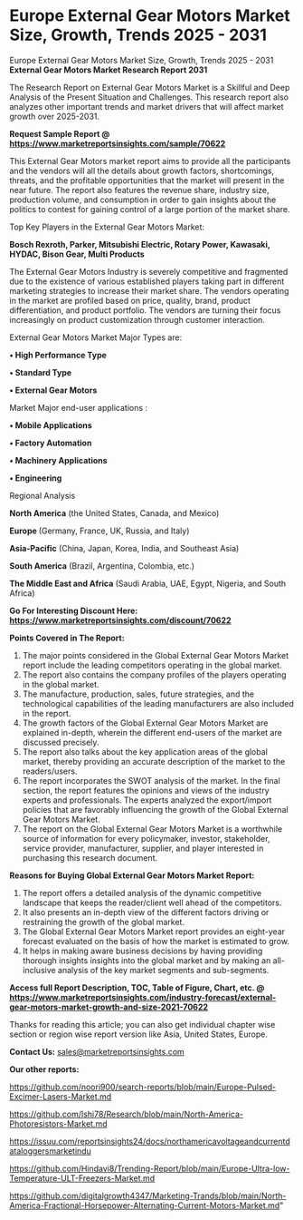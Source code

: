 # Europe External Gear Motors Market Size, Growth, Trends 2025 - 2031
 Europe External Gear Motors Market Size, Growth, Trends 2025 - 2031
<strong>External Gear Motors Market Research Report 2031</strong>

The Research Report on External Gear Motors Market is a Skillful and Deep Analysis of the Present Situation and Challenges. This research report also analyzes other important trends and market drivers that will affect market growth over 2025-2031.

<strong>Request Sample Report @ <a href=https://www.marketreportsinsights.com/sample/70622>https://www.marketreportsinsights.com/sample/70622</a></strong>

This External Gear Motors market report aims to provide all the participants and the vendors will all the details about growth factors, shortcomings, threats, and the profitable opportunities that the market will present in the near future. The report also features the revenue share, industry size, production volume, and consumption in order to gain insights about the politics to contest for gaining control of a large portion of the market share.

Top Key Players in the External Gear Motors Market:

<strong>Bosch Rexroth, Parker, Mitsubishi Electric, Rotary Power, Kawasaki, HYDAC, Bison Gear, Multi Products</strong>

The External Gear Motors Industry is severely competitive and fragmented due to the existence of various established players taking part in different marketing strategies to increase their market share. The vendors operating in the market are profiled based on price, quality, brand, product differentiation, and product portfolio. The vendors are turning their focus increasingly on product customization through customer interaction.

External Gear Motors Market Major Types are:

<strong>• High Performance Type

• Standard Type

• External Gear Motors</strong>

Market Major end-user applications :

<strong>• Mobile Applications

• Factory Automation

• Machinery Applications

• Engineering</strong>

Regional Analysis

</u><strong><b>North America</b></strong> (the United States, Canada, and Mexico)

<strong><b>Europe </b></strong>(Germany, France, UK, Russia, and Italy)

<strong><b>Asia-Pacific</b></strong> (China, Japan, Korea, India, and Southeast Asia)

<strong><b>South America</b></strong> (Brazil, Argentina, Colombia, etc.)

<strong><b>The Middle East and Africa</b></strong> (Saudi Arabia, UAE, Egypt, Nigeria, and South Africa)

<strong>Go For Interesting Discount Here: <a href=https://www.marketreportsinsights.com/discount/70622>https://www.marketreportsinsights.com/discount/70622</a></strong>

<strong>Points Covered in The Report:</strong>
<ol>
  <li>The major points considered in the Global External Gear Motors Market report include the leading competitors operating in the global market.</li>
  <li>The report also contains the company profiles of the players operating in the global market.</li>
  <li>The manufacture, production, sales, future strategies, and the technological capabilities of the leading manufacturers are also included in the report.</li>
  <li>The growth factors of the Global External Gear Motors Market are explained in-depth, wherein the different end-users of the market are discussed precisely.</li>
  <li>The report also talks about the key application areas of the global market, thereby providing an accurate description of the market to the readers/users.</li>
  <li>The report incorporates the SWOT analysis of the market. In the final section, the report features the opinions and views of the industry experts and professionals. The experts analyzed the export/import policies that are favorably influencing the growth of the Global External Gear Motors Market.</li>
  <li>The report on the Global External Gear Motors Market is a worthwhile source of information for every policymaker, investor, stakeholder, service provider, manufacturer, supplier, and player interested in purchasing this research document.</li>
</ol>
<strong>Reasons for Buying Global External Gear Motors Market Report:</strong>

<ol>
  <li>The report offers a detailed analysis of the dynamic competitive landscape that keeps the reader/client well ahead of the competitors.</li>
  <li>It also presents an in-depth view of the different factors driving or restraining the growth of the global market.</li>
  <li>The Global External Gear Motors Market report provides an eight-year forecast evaluated on the basis of how the market is estimated to grow.</li>
  <li>It helps in making aware business decisions by having providing thorough insights insights into the global market and by making an all-inclusive analysis of the key market segments and sub-segments.</li>
</ol>
<strong>Access full Report Description, TOC, Table of Figure, Chart, etc. @ <a href=https://www.marketreportsinsights.com/industry-forecast/external-gear-motors-market-growth-and-size-2021-70622>https://www.marketreportsinsights.com/industry-forecast/external-gear-motors-market-growth-and-size-2021-70622</a></strong>


Thanks for reading this article; you can also get individual chapter wise section or region wise report version like Asia, United States, Europe.

<strong>Contact Us:</strong>
sales@marketreportsinsights.com

<strong>Our other reports:</strong>

<a href=https://github.com/noori900/search-reports/blob/main/Europe-Pulsed-Excimer-Lasers-Market.md>https://github.com/noori900/search-reports/blob/main/Europe-Pulsed-Excimer-Lasers-Market.md</a>

<a href=https://github.com/Ishi78/Research/blob/main/North-America-Photoresistors-Market.md>https://github.com/Ishi78/Research/blob/main/North-America-Photoresistors-Market.md</a>

<a href=https://issuu.com/reportsinsights24/docs/northamericavoltageandcurrentdataloggersmarketindu>https://issuu.com/reportsinsights24/docs/northamericavoltageandcurrentdataloggersmarketindu</a>

<a href=https://github.com/Hindavi8/Trending-Report/blob/main/Europe-Ultra-low-Temperature-ULT-Freezers-Market.md>https://github.com/Hindavi8/Trending-Report/blob/main/Europe-Ultra-low-Temperature-ULT-Freezers-Market.md</a>

<a href=https://github.com/digitalgrowth4347/Marketing-Trands/blob/main/North-America-Fractional-Horsepower-Alternating-Current-Motors-Market.md>https://github.com/digitalgrowth4347/Marketing-Trands/blob/main/North-America-Fractional-Horsepower-Alternating-Current-Motors-Market.md</a>"

